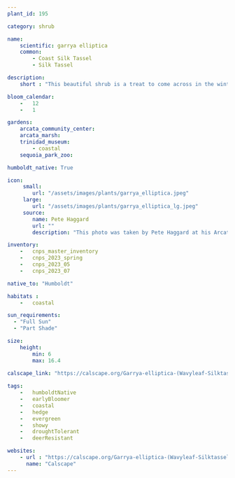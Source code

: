 ```yaml
---
plant_id: 195 

category: shrub

name: 
    scientific: garrya elliptica 
    common: 
        - Coast Silk Tassel
        - Silk Tassel 

description: 
    short : "This beautiful shrub is a treat to come across in the winter when the male plants are displaying their long catkins. Both male and female plants are perfect for a hedge or growing against a wall."

bloom_calendar: 
    -   12
    -   1

gardens:
    arcata_community_center: 
    arcata_marsh: 
    trinidad_museum: 
        - coastal
    sequoia_park_zoo: 

humboldt_native: True

icon: 
     small: 
        url: "/assets/images/plants/garrya_elliptica.jpeg"
     large: 
        url: "/assets/images/plants/garrya_elliptica_lg.jpeg"
     source: 
        name: Pete Haggard
        url: ""
        description: "This photo was taken by Pete Haggard at his Arcata Community Center Garden - January 2023"

inventory: 
    -   cnps_master_inventory
    -   cnps_2023_spring
    -   cnps_2023_05
    -   cnps_2023_07 

native_to: "Humboldt"

habitats : 
    -   coastal

sun_requirements:
  - "Full Sun"
  - "Part Shade"

size:
    height: 
        min: 6
        max: 16.4
 
calscape_link: "https://calscape.org/Garrya-elliptica-(Wavyleaf-Silktassel)"

tags: 
    -   humboldtNative
    -   earlyBloomer
    -   coastal
    -   hedge
    -   evergreen
    -   showy
    -   droughtTolerant
    -   deerResistant

websites:
    - url : "https://calscape.org/Garrya-elliptica-(Wavyleaf-Silktassel)"
      name: "Calscape"
---
```


